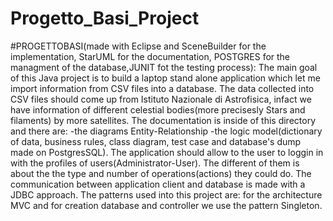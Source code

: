 # Progetto_Basi_Project
#PROGETTOBASI(made with Eclipse and SceneBuilder for the implementation, StarUML for the documentation, POSTGRES for the managment of the database,JUNIT fot the testing process): The main goal of this Java project is to build a laptop stand alone application which let me import information from CSV files into a database. The data collected into CSV files should come up from Istituto Nazionale di Astrofisica, infact we have information of different celestial bodies(more precisesly Stars and filaments) by more satellites. The documentation is inside of this directory and there are: -the diagrams Entity-Relationship -the logic model(dictionary of data, business rules, class diagram, test case and database's dump made on PostgresSQL). The application should allow to the user to loggin in with the profiles of users(Administrator-User). The different of them is about the the type and number of operations(actions) they could do. The communication between application client and database is made with a JDBC approach. The patterns used into this project are: for the architecture MVC and for creation database and controller we use the pattern Singleton.
